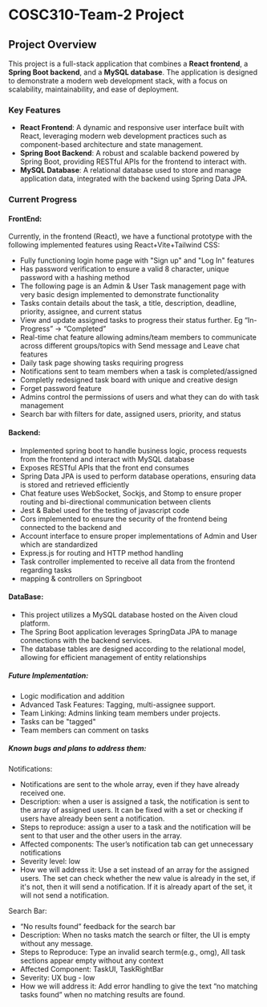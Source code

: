 # COSC310-Team-2 Project

## Project Overview
This project is a full-stack application that combines a **React frontend**, a **Spring Boot backend**, and a **MySQL database**. The application is designed to demonstrate a modern web development stack, with a focus on scalability, maintainability, and ease of deployment.

### Key Features
- **React Frontend**: A dynamic and responsive user interface built with React, leveraging modern web development practices such as component-based architecture and state management.
- **Spring Boot Backend**: A robust and scalable backend powered by Spring Boot, providing RESTful APIs for the frontend to interact with.
- **MySQL Database**: A relational database used to store and manage application data, integrated with the backend using Spring Data JPA.

### Current Progress
#### FrontEnd:
Currently, in the frontend (React), we have a functional prototype with the following implemented features using React+Vite+Tailwind CSS:
* Fully functioning login home page with "Sign up" and "Log In" features 
* Has password verification to ensure a valid 8 character, unique password with a hashing method
* The following page is an Admin & User Task management page with very basic design implemented to demonstrate functionality
* Tasks contain details about the task, a title, description, deadline, priority, assignee, and current status
* View and update assigned tasks to progress their status further. Eg “In-Progress” -> “Completed”
* Real-time chat feature allowing admins/team members to communicate across different groups/topics with Send message and Leave chat features
* Daily task page showing tasks requiring progress
* Notifications sent to team members when a task is completed/assigned
* Completly redesigned task board with unique and creative design
* Forget password feature
* Admins control the permissions of users and what they can do with task management
* Search bar with filters for date, assigned users, priority, and status

#### Backend:
* Implemented spring boot to handle business logic, process requests from the frontend and interact with MySQL database
* Exposes RESTful APIs that the front end consumes
* Spring Data JPA is used to perform database operations, ensuring data is stored and retrieved efficiently
* Chat feature uses WebSocket, Sockjs, and Stomp to ensure proper routing and bi-directional communication between clients
* Jest & Babel used for the testing of javascript code
* Cors implemented to ensure the security of the frontend being connected to the backend and
* Account interface to ensure proper implementations of Admin and User which are standardized
* Express.js for routing and HTTP method handling
* Task controller implemented to receive all data from the frontend regarding tasks
* mapping & controllers on Springboot

#### DataBase:
* This project utilizes a MySQL database hosted on the Aiven cloud platform.
* The Spring Boot application leverages SpringData JPA to manage connections with the backend services.
* The database tables are designed according to the relational model, allowing for efficient management of entity relationships

##### Future Implementation:
* Logic modification and addition
* Advanced Task Features: Tagging, multi-assignee support.
* Team Linking: Admins linking team members under projects.
* Tasks can be "tagged"
* Team members can comment on tasks

##### Known bugs and plans to address them:
Notifications:
* Notifications are sent to the whole array, even if they have already received one.
* Description: when a user is assigned a task, the notification is sent to the array of assigned users. It can be fixed with a set or checking if users have already been sent a notification.
* Steps to reproduce: assign a user to a task and the notification will be sent to that user and the other users in the array.
* Affected components: The user’s notification tab can get unnecessary notifications
* Severity level: low
* How we will address it: Use a set instead of an array for the assigned users. The set can check whether the new value is already in the set, if it's not, then it will send a notification. If it is already apart of the set, it will not send a notification.

Search Bar:
* “No results found” feedback for the search bar 
* Description: When no tasks match the search or filter, the UI is empty without any message.
* Steps to Reproduce: Type an invalid search term(e.g., omg), All task sections appear empty without any context
* Affected Component: TaskUI, TaskRightBar
* Severity: UX bug - low
* How we will address it: Add error handling to give the text “no matching tasks found” when no matching results are found.

